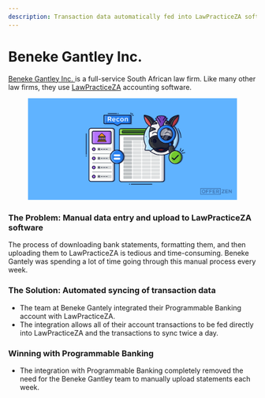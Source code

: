 ```yaml
---
description: Transaction data automatically fed into LawPracticeZA software
---
```


# Beneke Gantley Inc.

[Beneke Gantley Inc. ](https://za.linkedin.com/company/beneke-gantley-inc)is a full-service South African law firm. Like many other law firms, they use [LawPracticeZA](https://lawpracticeza.com/) accounting software.&#x20;

<figure><img src="../../.gitbook/assets/image (6).png" alt=""><figcaption></figcaption></figure>

### The Problem: Manual data entry and upload to LawPracticeZA software

The process of downloading bank statements, formatting them, and then uploading them to LawPracticeZA is tedious and time-consuming. Beneke Gantely was spending a lot of time going through this manual process every week.&#x20;

### &#x20;The Solution: Automated syncing of transaction data

* The team at Beneke Gantely integrated their Programmable Banking account with LawPracticeZA.
* The integration allows all of their account transactions to be fed directly into LawPracticeZA and the transactions to sync twice a day.

### Winning with Programmable Banking&#x20;

* The integration with Programmable Banking completely removed the need for the Beneke Gantley team to manually upload statements each week.&#x20;
